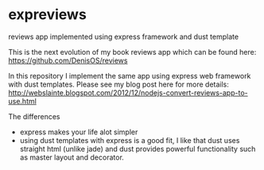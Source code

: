 expreviews
==========

reviews app implemented using express framework and dust template


This is the next evolution of my book reviews app which can be found here: https://github.com/DenisOS/reviews

In this repository I implement the same app using express web framework with dust templates. Please see my blog post here for more details: http://webslainte.blogspot.com/2012/12/nodejs-convert-reviews-app-to-use.html

The differences
- express makes your life alot simpler
- using dust templates with express is a good fit, I like that dust uses straight html (unlike jade) and dust provides powerful functionality such as master layout and decorator.
